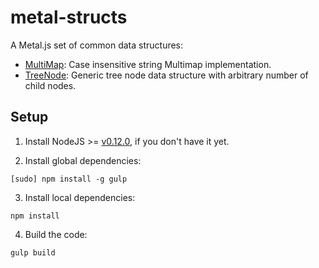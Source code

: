 # metal-structs

A Metal.js set of common data structures:

* [MultiMap](https://github.com/metal/metal-structs/blob/master/src/MultiMap.js): Case insensitive string Multimap implementation.
* [TreeNode](https://github.com/metal/metal-structs/blob/master/src/TreeNode.js): Generic tree node data structure with arbitrary number of child nodes.

## Setup

1. Install NodeJS >= [v0.12.0](http://nodejs.org/dist/v0.12.0/), if you don't have it yet.

2. Install global dependencies:

  ```
  [sudo] npm install -g gulp
  ```

3. Install local dependencies:

  ```
  npm install
  ```

4. Build the code:

  ```
  gulp build
  ```
